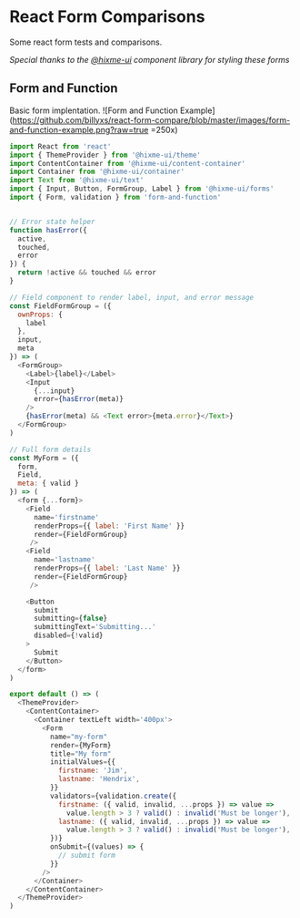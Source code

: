 # React Form Comparisons

Some react form tests and comparisons.

*Special thanks to the [@hixme-ui](https://github.com/hixme/hixme-ui) component library for styling these forms*


## Form and Function

Basic form implentation.
![Form and Function Example](https://github.com/billyxs/react-form-compare/blob/master/images/form-and-function-example.png?raw=true =250x)



```javascript
import React from 'react'
import { ThemeProvider } from '@hixme-ui/theme'
import ContentContainer from '@hixme-ui/content-container'
import Container from '@hixme-ui/container'
import Text from '@hixme-ui/text'
import { Input, Button, FormGroup, Label } from '@hixme-ui/forms'
import { Form, validation } from 'form-and-function'


// Error state helper
function hasError({
  active,
  touched,
  error
}) {
  return !active && touched && error
}

// Field component to render label, input, and error message
const FieldFormGroup = ({
  ownProps: {
    label
  },
  input,
  meta
}) => (
  <FormGroup>
    <Label>{label}</Label>
    <Input
      {...input}
      error={hasError(meta)}
    />
    {hasError(meta) && <Text error>{meta.error}</Text>}
  </FormGroup>
)

// Full form details
const MyForm = ({
  form,
  Field,
  meta: { valid }
}) => (
  <form {...form}>
    <Field
      name='firstname'
      renderProps={{ label: 'First Name' }}
      render={FieldFormGroup}
     />
    <Field
      name='lastname'
      renderProps={{ label: 'Last Name' }}
      render={FieldFormGroup}
     />

    <Button
      submit
      submitting={false}
      submittingText='Submitting...'
      disabled={!valid}
    >
      Submit
    </Button>
  </form>
)

export default () => (
  <ThemeProvider>
    <ContentContainer>
      <Container textLeft width='400px'>
        <Form
          name="my-form"
          render={MyForm}
          title="My form"
          initialValues={{
            firstname: 'Jim',
            lastname: 'Hendrix',
          }}
          validators={validation.create({
            firstname: ({ valid, invalid, ...props }) => value =>
              value.length > 3 ? valid() : invalid('Must be longer'),
            lastname: ({ valid, invalid, ...props }) => value =>
              value.length > 3 ? valid() : invalid('Must be longer'),
          })}
          onSubmit={(values) => {
            // submit form
          }}
        />
      </Container>
    </ContentContainer>
  </ThemeProvider>
)

```
